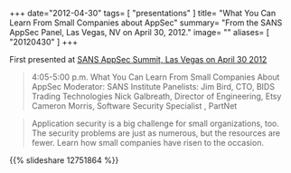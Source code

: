+++
date="2012-04-30"
tags= [ "presentations" ]
title= "What You Can Learn From Small Companies about AppSec"
summary= "From the SANS AppSec Panel, Las Vegas, NV on April 30, 2012."
image= ""
aliases= [ "20120430" ]
+++

First presented at [SANS AppSec Summit, Las Vegas on April 30 2012](http://www.sans.org/appsec-2012/)

> 4:05-5:00 p.m.
> What You Can Learn From Small Companies About AppSec
> Moderator: SANS Institute
> Panelists:
> Jim Bird, CTO, BIDS Trading Technologies
> Nick Galbreath, Director of Engineering, Etsy
> Cameron Morris, Software Security Specialist , PartNet

> Application security is a big challenge for small organizations,
> too. The security problems are just as numerous, but the resources
> are fewer. Learn how small companies have risen to the occasion.


{{% slideshare 12751864 %}}

